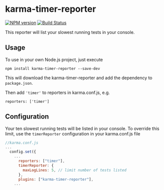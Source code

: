 # karma-timer-reporter

[![NPM version][npm-image]][npm-url] [![Build Status][travis-image]][travis-url]

This reporter will list your slowest running tests in your console.

## Usage

To use in your own Node.js project, just execute

```
npm install karma-timer-reporter --save-dev
```

This will download the karma-timer-reporter and add the dependency to `package.json`.

Then add `'timer'` to reporters in karma.conf.js, e.g.

```
reporters: ['timer']
```

## Configuration

Your ten slowest running tests will be listed in your console. To override this limit, use the `timerReporter` configuration in your karma.conf.js file

```js
//karma.conf.js
...
  config.set({
    ...
      reporters: ["timer"],
      timerReporter: {
        maxLogLines: 5, // limit number of tests listed
      },
      plugins: ["karma-timer-reporter"],
    ...
```

[npm-image]: https://badge.fury.io/js/karma-timer-reporter.svg
[npm-url]: https://npmjs.org/package/karma-timer-reporter
[travis-image]: https://travis-ci.com/GaryB432/gb-karma-plugins.svg?branch=master
[travis-url]: https://travis-ci.com/GaryB432/gb-karma-plugins
